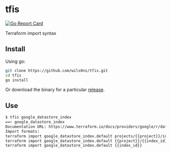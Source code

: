 # tfis

[![Go Report Card](https://goreportcard.com/badge/github.com/wils0ns/tfis?style=flat-square)](https://goreportcard.com/report/github.com/wils0ns/tfis)

Terraform import syntax

## Install

Using go:

```bash
git clone https://github.com/wils0ns/tfis.git
cd tfis
go install
```

Or download the binary for a particular [release](https://github.com/wils0ns/tfis/releases).

## Use

```bash
$ tfis google_datastore_index
==> google_datastore_index
Documentation URL: https://www.terraform.io/docs/providers/google/r/datastore_index.html
Import formats:
terraform import google_datastore_index.default projects/{{project}}/indexes/{{index_id}}
terraform import google_datastore_index.default {{project}}/{{index_id}}
terraform import google_datastore_index.default {{index_id}}
```
